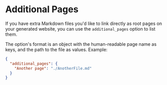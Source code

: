 # Additional Pages

If you have extra Markdown files you'd like to link directly as root pages on your generated website, you can
use the `additional_pages` option to list them.

The option's format is an object with the human-readable page name as keys, and the path to the file as values. Example:

```json
{
  "additional_pages": {
    "Another page": "./AnotherFile.md"
  }
}
```
